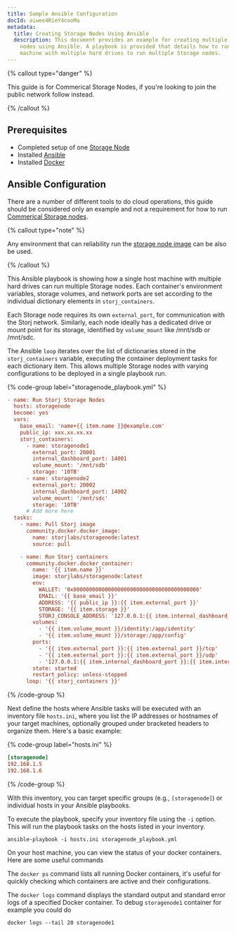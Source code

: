 ```yaml
---
title: Sample Ansible Configuration
docId: aiwee4RieY4cooMa
metadata:
  title: Creating Storage Nodes Using Ansible
  description: This document provides an example for creating multiple Storj Storage
    nodes using Ansible. A playbook is provided that details how to run a single host
    machine with multiple hard drives to run multiple Storage nodes.
---
```


{% callout type="danger" %}

This guide is for Commerical Storage Nodes, if you're looking to join the public network follow [](docId:kjMiGo7HTr4v_qwD5Iqc7) instead.

{% /callout %}

## Prerequisites

- Completed setup of one [Storage Node](docId:ohngie2AhcuiX1ce)
- Installed [Ansible](https://docs.ansible.com/ansible/latest/installation_guide/index.html)
- Installed [Docker](docId:EW9B_0fJujL3Z5aTLUW7d)

## Ansible Configuration

There are a number of different tools to do cloud operations, this guide should be considered only an example and not a requirement for how to run [Commerical Storage nodes](docId:eisoh4oa2uRaac1n).

{% callout type="note" %}

Any environment that can reliability run the [storage node image](https://hub.docker.com/r/storjlabs/storagenode) can be also be used.

{% /callout %}

This Ansible playbook is showing how a single host machine with multiple hard drives can run multiple Storage nodes. Each container's environment variables, storage volumes, and network ports are set according to the individual dictionary elements in `storj_containers`.

Each Storage node requires its own `external_port`, for communication with the Storj network. Similarly, each node ideally has a dedicated drive or mount point for its storage, identified by `volume_mount` like /mnt/sdb or /mnt/sdc.

The Ansible `loop` iterates over the list of dictionaries stored in the `storj_containers` variable, executing the container deployment tasks for each dictionary item. This allows multiple Storage nodes with varying configurations to be deployed in a single playbook run.

{% code-group label="storagenode_playbook.yml" %}
```ini
- name: Run Storj Storage Nodes
  hosts: storagenode
  become: yes
  vars:
    base_email: 'name+{{ item.name }}@example.com'
    public_ip: xxx.xx.xx.xx
    storj_containers:
      - name: storagenode1
        external_port: 20001
        internal_dashboard_port: 14001
        volume_mount: '/mnt/sdb'
        storage: '10TB'
      - name: storagenode2
        external_port: 20002
        internal_dashboard_port: 14002
        volume_mount: '/mnt/sdc'
        storage: '10TB'
      # Add more here
  tasks:
    - name: Pull Storj image
      community.docker.docker_image:
        name: storjlabs/storagenode:latest
        source: pull

    - name: Run Storj containers
      community.docker.docker_container:
        name: '{{ item.name }}'
        image: storjlabs/storagenode:latest
        env:
          WALLET: '0x0000000000000000000000000000000000000000'
          EMAIL: '{{ base_email }}'
          ADDRESS: '{{ public_ip }}:{{ item.external_port }}'
          STORAGE: '{{ item.storage }}'
          STORJ_CONSOLE_ADDRESS: '127.0.0.1:{{ item.internal_dashboard_port }}'
        volumes:
          - '{{ item.volume_mount }}/identity:/app/identity'
          - '{{ item.volume_mount }}/storage:/app/config'
        ports:
          - '{{ item.external_port }}:{{ item.external_port }}/tcp'
          - '{{ item.external_port }}:{{ item.external_port }}/udp'
          - '127.0.0.1:{{ item.internal_dashboard_port }}:{{ item.internal_dashboard_port }}'
        state: started
        restart_policy: unless-stopped
      loop: '{{ storj_containers }}'
```
{% /code-group %}


Next define the hosts where Ansible tasks will be executed with an inventory file `hosts.ini`, where you list the IP addresses or hostnames of your target machines, optionally grouped under bracketed headers to organize them. Here's a basic example:

{% code-group label="hosts.ini" %}
```ini
[storagenode]
192.168.1.5
192.168.1.6
```
{% /code-group %}

With this inventory, you can target specific groups (e.g., `[storagenode]`) or individual hosts in your Ansible playbooks.

To execute the playbook, specify your inventory file using the `-i` option. This will run the playbook tasks on the hosts listed in your inventory.

```
ansible-playbook -i hosts.ini storagenode_playbook.yml
```

On your host machine, you can view the status of your docker containers. Here are some useful commands

The `docker ps` command lists all running Docker containers, it's useful for quickly checking which containers are active and their configurations.

The `docker logs` command displays the standard output and standard error logs of a specified Docker container. To debug `storagenode1` container for example you could do

```
docker logs --tail 20 storagenode1
```